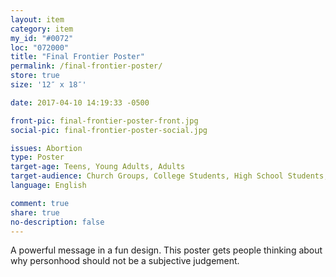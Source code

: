 ```yaml
---
layout: item
category: item
my_id: "#0072"
loc: "072000"
title: "Final Frontier Poster"
permalink: /final-frontier-poster/
store: true
size: '12″ x 18″'

date: 2017-04-10 14:19:33 -0500

front-pic: final-frontier-poster-front.jpg
social-pic: final-frontier-poster-social.jpg

issues: Abortion
type: Poster
target-age: Teens, Young Adults, Adults
target-audience: Church Groups, College Students, High School Students, Youth Group
language: English

comment: true
share: true
no-description: false
---
```

A powerful message in a fun design. This poster gets people thinking about why personhood should not be a subjective judgement.